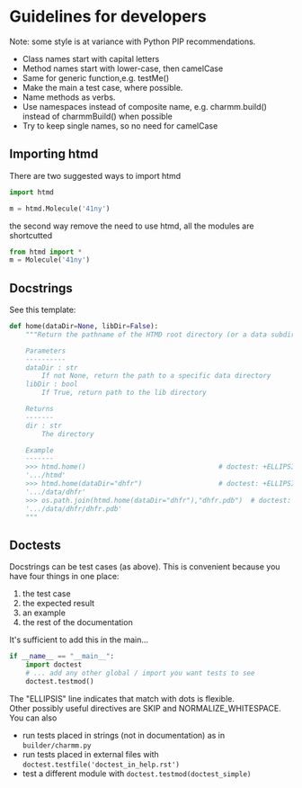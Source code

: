 Guidelines for developers
=========================

Note: some style is at variance with Python PIP recommendations.
 
* Class names start with capital letters
* Method names start with lower-case, then camelCase
* Same for generic function,e.g.   testMe()
* Make the main a test case, where possible. 
* Name methods as verbs.
* Use namespaces instead of composite name, e.g. charmm.build() instead of charmmBuild() when possible
* Try to keep single names, so no need for camelCase


Importing htmd
--------------

There are two suggested ways to import htmd

```python
import htmd

m = htmd.Molecule('41ny')
```
the second way remove the need to use htmd, all the modules are shortcutted

```python
from htmd import *
m = Molecule('41ny')
```


Docstrings
----------

See this template:


```python
def home(dataDir=None, libDir=False):
    """Return the pathname of the HTMD root directory (or a data subdirectory).

    Parameters
    ----------
    dataDir : str
        If not None, return the path to a specific data directory
    libDir : bool
        If True, return path to the lib directory

    Returns
    -------
    dir : str
        The directory 

    Example
    -------
    >>> htmd.home()                                 # doctest: +ELLIPSIS
    '.../htmd'
    >>> htmd.home(dataDir="dhfr")                   # doctest: +ELLIPSIS
    '.../data/dhfr'
    >>> os.path.join(htmd.home(dataDir="dhfr"),"dhfr.pdb")  # doctest: +ELLIPSIS
    '.../data/dhfr/dhfr.pdb'
    """

```


Doctests
--------

Docstrings can be test cases (as above). This is convenient because you have four 
things in one place: 

 1. the test case
 2. the expected result
 3. an example
 4. the rest of the documentation

It's sufficient to add this in the main...
 
```python
if __name__ == "__main__":
    import doctest
    # ... add any other global / import you want tests to see
    doctest.testmod()
```

The "ELLIPSIS" line indicates that match with dots is flexible.   
Other possibly useful directives are SKIP and NORMALIZE_WHITESPACE. You can also

  * run tests placed in strings (not in documentation) as in `builder/charmm.py`
  * run tests placed in external files with `doctest.testfile('doctest_in_help.rst')`
  * test a different module with `doctest.testmod(doctest_simple)`

